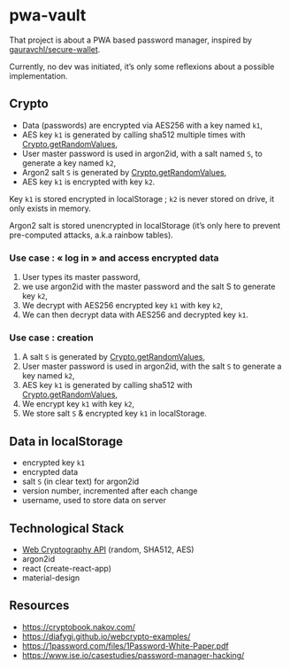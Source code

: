 # pwa-vault

That project is about a PWA based password manager, inspired by [gauravchl/secure-wallet](https://github.com/gauravchl/secure-wallet).

Currently, no dev was initiated, it’s only some reflexions about a possible implementation.

## Crypto

- Data (passwords) are encrypted via AES256 with a key named `k1`,
- AES key `k1` is generated by calling sha512 multiple times with [Crypto.getRandomValues](https://developer.mozilla.org/en-US/docs/Web/API/Crypto/getRandomValues),
- User master password is used in argon2id, with a salt named `S`, to generate a key named `k2`,
- Argon2 salt `S` is generated by [Crypto.getRandomValues](https://developer.mozilla.org/en-US/docs/Web/API/Crypto/getRandomValues),
- AES key `k1` is encrypted with key `k2`.

Key `k1` is stored encrypted in localStorage ; `k2` is never stored on drive, it only exists in memory.

Argon2 salt is stored unencrypted in localStorage (it’s only here to prevent pre-computed attacks, a.k.a rainbow tables).

### Use case : « log in » and access encrypted data

1. User types its master password,
2. we use argon2id with the master password and the salt S to generate key `k2`,
3. We decrypt with AES256 encrypted key `k1` with key `k2`,
4. We can then decrypt data with AES256 and decrypted key `k1`.

### Use case : creation

1. A salt `S` is generated by [Crypto.getRandomValues](https://developer.mozilla.org/en-US/docs/Web/API/Crypto/getRandomValues),
2. User master password is used in argon2id, with the salt `S` to generate a key named `k2`,
3. AES key `k1` is generated by calling sha512 with [Crypto.getRandomValues](https://developer.mozilla.org/en-US/docs/Web/API/Crypto/getRandomValues),
4. We encrypt key `k1` with key `k2`,
5. We store salt `S` & encrypted key `k1` in localStorage.

## Data in localStorage

- encrypted key `k1`
- encrypted data
- salt `S` (in clear text) for argon2id
- version number, incremented after each change
- username, used to store data on server

## Technological Stack

- [Web Cryptography API](https://www.w3.org/TR/WebCryptoAPI/) (random, SHA512, AES)
- argon2id
- react (create-react-app)
- material-design

## Resources

- https://cryptobook.nakov.com/
- https://diafygi.github.io/webcrypto-examples/
- https://1password.com/files/1Password-White-Paper.pdf
- https://www.ise.io/casestudies/password-manager-hacking/
